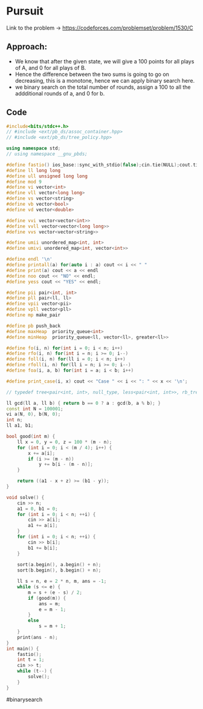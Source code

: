 # Pursuit
Link to the problem -> https://codeforces.com/problemset/problem/1530/C

## Approach:
- We know that after the given state, we will give a 100 points for all plays of A, and 0 for all plays of B. 
- Hence the difference between the two sums is going to go on decreasing, this is a monotone, hence we can apply binary search here. 
- we binary search on the total number of rounds, assign a 100 to all the addditional rounds of a, and 0 for b. 

## Code
```cpp
#include<bits/stdc++.h>
// #include <ext/pb_ds/assoc_container.hpp>
// #include <ext/pb_ds/tree_policy.hpp>

using namespace std;
// using namespace __gnu_pbds;

#define fastio() ios_base::sync_with_stdio(false);cin.tie(NULL);cout.tie(NULL)
#define ll long long
#define ull unsigned long long
#define mod 9
#define vi vector<int>
#define vll vector<long long>
#define vs vector<string>
#define vb vector<bool>
#define vd vector<double>

#define vvi vector<vector<int>>
#define vvll vector<vector<long long>>
#define vvs vector<vector<string>>

#define umii unordered_map<int, int>
#define umivi unordered_map<int, vector<int>>

#define endl '\n'
#define printall(a) for(auto i : a) cout << i << " "
#define print(a) cout << a << endl
#define noo cout << "NO" << endl;
#define yess cout << "YES" << endl;

#define pii pair<int, int>
#define pll pair<ll, ll>
#define vpii vector<pii>
#define vpll vector<pll>
#define mp make_pair

#define pb push_back
#define maxHeap  priority_queue<int>
#define minHeap  priority_queue<ll, vector<ll>, greater<ll>>

#define fo(i, n) for(int i = 0; i < n; i++)
#define rfo(i, n) for(int i = n; i >= 0; i--)
#define foll(i, n) for(ll i = 0; i < n; i++)
#define rfoll(i, n) for(ll i = n; i >= 0; i--)
#define foa(i, a, b) for(int i = a; i < b; i++)

#define print_case(i, x) cout << "Case " << i << ": " << x << '\n';

// typedef tree<pair<int, int>, null_type, less<pair<int, int>>, rb_tree_tag, tree_order_statistics_node_update> pbds;

ll gcd(ll a, ll b) { return b == 0 ? a : gcd(b, a % b); }
const int N = 100001;
vi a(N, 0), b(N, 0);
int n;
ll a1, b1;

bool good(int m) {
	ll x = 0, y = 0, z = 100 * (m - n);
	for (int i = 0; i < (m / 4); i++) {
		x += a[i];
		if (i >= (m - n))
			y += b[i - (m - n)];
	}

	return ((a1 - x + z) >= (b1 - y));
}

void solve() {
	cin >> n;
	a1 = 0, b1 = 0;
	for (int i = 0; i < n; ++i) {
		cin >> a[i];
		a1 += a[i];
	}
	for (int i = 0; i < n; ++i) {
		cin >> b[i];
		b1 += b[i];
	}
	
	sort(a.begin(), a.begin() + n);
	sort(b.begin(), b.begin() + n);

	ll s = n, e = 2 * n, m, ans = -1;
	while (s <= e) {
		m = s + (e - s) / 2;
		if (good(m)) {
			ans = m;
			e = m - 1;
		}
		else
			s = m + 1;
	}
	print(ans - n);
}
int main() {
	fastio();
	int t = 1;
	cin >> t;
	while (t--) {
		solve();
	}
}
```
#binarysearch 